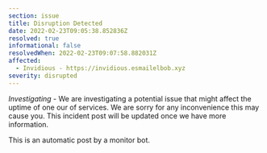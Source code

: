 ```yaml
---
section: issue
title: Disruption Detected
date: 2022-02-23T09:05:38.852836Z
resolved: true
informational: false
resolvedWhen: 2022-02-23T09:07:58.882031Z
affected:
  - Invidious - https://invidious.esmailelbob.xyz
severity: disrupted
---
```

*Investigating* - We are investigating a potential issue that might affect the uptime of one our of services. We are sorry for any inconvenience this may cause you. This incident post will be updated once we have more information.

This is an automatic post by a monitor bot.
        